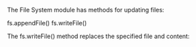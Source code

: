 The File System module has methods for updating files:

fs.appendFile()
fs.writeFile()

The fs.writeFile() method replaces the specified file and content:

